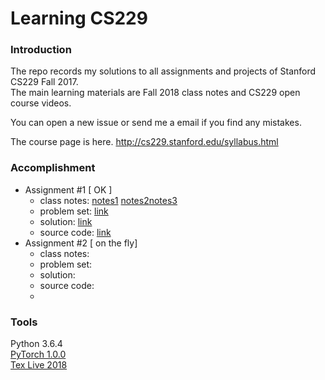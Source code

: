 # Learning CS229

### Introduction
The repo records my solutions to all assignments and projects of Stanford CS229 Fall 2017. <br>
The main learning materials are Fall 2018 class notes and CS229 open course videos.

You can open a new issue or send me a email if you find any mistakes.

The course page is here. http://cs229.stanford.edu/syllabus.html

### Accomplishment 
- Assignment #1 [ OK ]
  - class notes: [notes1](https://github.com/LFhase/CS229/blob/master/Notes%5BFall%202018%5D/cs229-notes1.pdf) [notes2](https://github.com/LFhase/CS229/blob/master/Notes%5BFall%202018%5D/cs229-notes2.pdf)[notes3](https://github.com/LFhase/CS229/blob/master/Notes%5BFall%202018%5D/cs229-notes3.pdf)
  - problem set: [link](https://github.com/LFhase/CS229/blob/master/Assignments/Assig1/ps1.pdf)
  - solution: [link](https://github.com/LFhase/CS229/blob/master/Assignments/Assig1/assig1.pdf)
  - source code: [link](https://github.com/LFhase/CS229/blob/master/Assignments/Assig1/assig1.py)
- Assignment #2 [ on the fly]
  - class notes:
  - problem set:
  - solution:
  - source code:
  - 

### Tools
Python 3.6.4 <br>
[PyTorch 1.0.0](https://pytorch.org) <br>
[Tex Live 2018](http://www.tug.org/texlive/windows.html)
